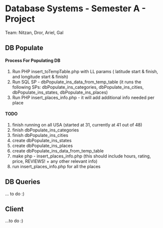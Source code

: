 # Database Systems - Semester A - Project #

Team: Nitzan, Dror, Ariel, Gal

## **DB Populate** ##

#### Process For Populating DB ####

1. Run PHP insert_toTempTable.php with LL params ( latitude start & finish, and longitude start & finish)
2. Run SQL SP - dbPopulate_ins_data_from_temp_table (it runs the following SPs: dbPopulate_ins_categories, dbPopulate_ins_cities, dbPopulate_ins_states, dbPopulate_ins_places)
3. Run PHP insert_places_info.php - it will add additional info needed per place


#### TODO ####
1. finish running on all USA (started at 31, currently at 41 out of 48)
1. finish dbPopulate_ins_categories
2. finish dbPopulate_ins_cities
3. create dbPopulate_ins_states
4. create dbPopulate_ins_places
5. create dbPopulate_ins_data_from_temp_table 
6. make php - insert_places_info.php  (this should include hours, rating, price, REVIEWS! + any other relevant info)
7. run insert_places_info.php for all the places

## **DB Queries** ##
... to do :)


## **Client** ##
...to do :)